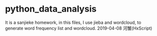 # python_data_analysis

It is a sanjieke homework, in this files, I use jieba and wordcloud, to generate word frequency list and wordcloud.
2019-04-08
河蟹(HxScript)
